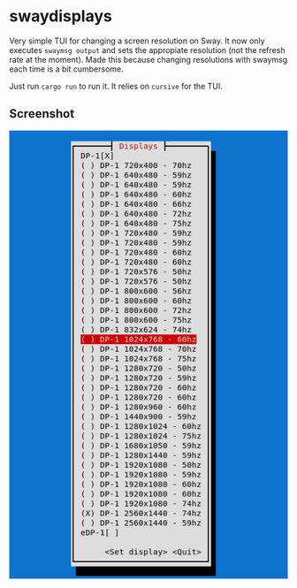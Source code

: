 # swaydisplays

Very simple TUI for changing a screen resolution on Sway. It now only executes `swaymsg output` and sets the appropiate resolution
(not the refresh rate at the moment). Made this because changing resolutions with swaymsg each time is a bit cumbersome.

Just run `cargo run` to run it. It relies on `cursive` for the TUI.

## Screenshot

![Screenshot](screenshot.png)
